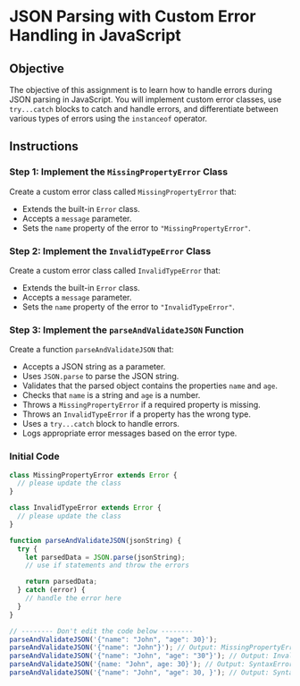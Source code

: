 # JSON Parsing with Custom Error Handling in JavaScript

## Objective

The objective of this assignment is to learn how to handle errors during JSON parsing in JavaScript. You will implement custom error classes, use `try...catch` blocks to catch and handle errors, and differentiate between various types of errors using the `instanceof` operator.

## Instructions

### Step 1: Implement the `MissingPropertyError` Class

Create a custom error class called `MissingPropertyError` that:

- Extends the built-in `Error` class.
- Accepts a `message` parameter.
- Sets the `name` property of the error to `"MissingPropertyError"`.

### Step 2: Implement the `InvalidTypeError` Class

Create a custom error class called `InvalidTypeError` that:

- Extends the built-in `Error` class.
- Accepts a `message` parameter.
- Sets the `name` property of the error to `"InvalidTypeError"`.

### Step 3: Implement the `parseAndValidateJSON` Function

Create a function `parseAndValidateJSON` that:

- Accepts a JSON string as a parameter.
- Uses `JSON.parse` to parse the JSON string.
- Validates that the parsed object contains the properties `name` and `age`.
- Checks that `name` is a string and `age` is a number.
- Throws a `MissingPropertyError` if a required property is missing.
- Throws an `InvalidTypeError` if a property has the wrong type.
- Uses a `try...catch` block to handle errors.
- Logs appropriate error messages based on the error type.

### Initial Code

```javascript
class MissingPropertyError extends Error {
  // please update the class
}

class InvalidTypeError extends Error {
  // please update the class
}

function parseAndValidateJSON(jsonString) {
  try {
    let parsedData = JSON.parse(jsonString);
    // use if statements and throw the errors

    return parsedData;
  } catch (error) {
    // handle the error here
  }
}

// -------- Don't edit the code below --------
parseAndValidateJSON('{"name": "John", "age": 30}');
parseAndValidateJSON('{"name": "John"}'); // Output: MissingPropertyError: Property "age" is missing
parseAndValidateJSON('{"name": "John", "age": "30"}'); // Output: InvalidTypeError: Property "age" should be of type "number"
parseAndValidateJSON('{name: "John", age: 30}'); // Output: SyntaxError: Unexpected token n in JSON at position 1
parseAndValidateJSON('{"name": "John", "age": 30, }'); // Output: SyntaxError: Unexpected token } in JSON at position ...
```

